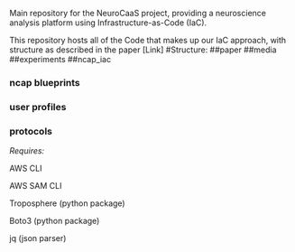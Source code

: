 Main repository for the NeuroCaaS project, providing a neuroscience analysis platform using Infrastructure-as-Code (IaC).

This repository hosts all of the Code that makes up our IaC approach, with structure as described in the paper [Link]
#Structure: 
##paper
##media
##experiments
##ncap\_iac
### ncap blueprints
### user profiles
### protocols 

 



*Requires:*

AWS CLI

AWS SAM CLI

Troposphere (python package)

Boto3 (python package)

jq (json parser)
